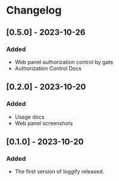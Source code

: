 # Changelog
## [0.5.0] - 2023-10-26
### Added
- Web panel authorization control by gate
- Authorization Control Docs

## [0.2.0] - 2023-10-20
### Added
- Usage docs
- Web panel screenshots

## [0.1.0] - 2023-10-20
### Added

- The first version of loggify released.
